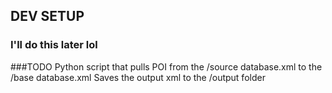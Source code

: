 ## DEV SETUP

### I'll do this later lol


###TODO
Python script that pulls POI from the /source database.xml to the /base database.xml
Saves the output xml to the /output folder
